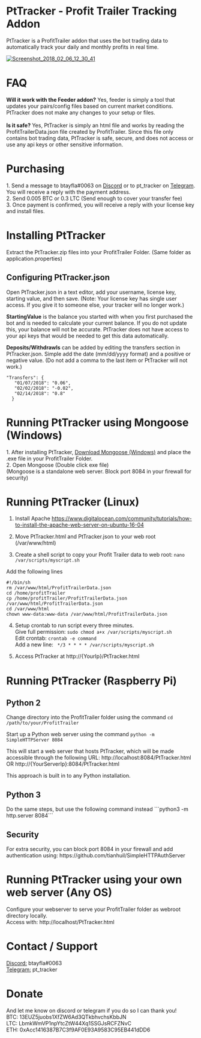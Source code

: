 # PtTracker - Profit Trailer Tracking Addon
PtTracker is a ProfitTrailer addon that uses the bot trading data to automatically track your daily and monthly profits in real time.

<a href="https://ibb.co/nLjtox"><img src="https://preview.ibb.co/b8R68x/Screenshot_2018_02_06_12_30_41.jpg" alt="Screenshot_2018_02_06_12_30_41" border="0"></a>

<h1>FAQ</h1>
<b>Will it work with the Feeder addon?</b> Yes, feeder is simply a tool that updates your pairs/config files based on current market conditions. PtTracker does not make any changes to your setup or files.
<br><br>
<b>Is it safe?</b> Yes, PtTracker is simply an html file and works by reading the ProfitTrailerData.json file created by ProfitTrailer. Since this file only contains bot trading data, PtTracker is safe, secure, and does not access or use any api keys or other sensitive information.
  
<h1>Purchasing</h1>
1. Send a message to btayfla#0063 on <a target="_blank" href="https://discordapp.com/">Discord</a> or to pt_tracker on <a target="_blank" href="https://t.me/pt_tracker">Telegram</a>. You will receive a reply with the payment address.<br>
2. Send 0.005 BTC or 0.3 LTC (Send enough to cover your transfer fee)<br>
3. Once payment is confirmed, you will receive a reply with your license key and install files.

<h1>Installing PtTracker</h1>
Extract the PtTracker.zip files into your ProfitTrailer Folder. (Same folder as application.properties)<br>
 
<h2>Configuring PtTracker.json</h2>

Open PtTracker.json in a text editor, add your username, license key, starting value, and then save.
(Note: Your license key has single user access. If you give it to someone else, your tracker will no longer work.)<br>

<b>StartingValue</b> is the balance you started with when you first purchased the bot and is needed to calculate your current balance. If you do not update this, your balance will not be accurate. PtTracker does not have access to your api keys that would be needed to get this data automatically.

<b>Deposits/Withdrawls</b> can be added by editing the transfers section in PtTracker.json. Simple add the date (mm/dd/yyyy format) and a positive or negative value. (Do not add a comma to the last item or PtTracker will not work.)

```
"Transfers": {
   "01/07/2018": "0.06",
   "02/02/2018": "-0.02",
   "02/14/2018": "0.8"
  }
```

<h1>Running PtTracker using Mongoose (Windows) </h1>
1. After installing PtTracker, <a href="https://cesanta.com/binary.html">Download Mongoose (Windows)</a> and place the .exe file in your ProfitTrailer Folder.<br>
2. Open Mongoose (Double click exe file)<br>
(Mongoose is a standalone web server. Block port 8084 in your firewall for security)

<h1>Running PtTracker (Linux)</h1>

1. Install Apache https://www.digitalocean.com/community/tutorials/how-to-install-the-apache-web-server-on-ubuntu-16-04

2. Move PtTracker.html and PtTracker.json to your web root (/var/www/html)

3. Create a shell script to copy your Profit Trailer data to web root: ```nano /var/scripts/myscript.sh```

Add the following lines
```
#!/bin/sh
rm /var/www/html/ProfitTrailerData.json
cd /home/profitTrailer
cp /home/profitTrailer/ProfitTrailerData.json /var/www/html/ProfitTrailerData.json
cd /var/www/html
chown www-data:www-data /var/www/html/ProfitTrailerData.json
```

4. Setup crontab to run script every three minutes.<br>
Give full permission: ```sudo chmod a+x /var/scripts/myscript.sh```<br>
Edit crontab: ```crontab -e command```<br>
Add a new line: ``` */3 * * * * /var/scripts/myscript.sh```<br>

5. Access PtTracker at http://{YourIp}/PtTracker.html

<h1>Running PtTracker (Raspberry Pi)</h1>
<h2>Python 2</h2>

Change directory into the ProfitTrailer folder using the command ```cd /path/to/your/ProfitTrailer```

Start up a Python web server using the command ```python -m SimpleHTTPServer 8084```

This will start a web server that hosts PtTracker, which will be made accessible through the following URL: http://localhost:8084/PtTracker.html OR http://{YourServerIp}:8084/PtTracker.html

This approach is built in to any Python installation.

<h2>Python 3</h2>
Do the same steps, but use the following command instead ```python3 -m http.server 8084```

<h2>Security</h2>
For extra security, you can block port 8084 in your firewall and add authentication using: https://github.com/tianhuil/SimpleHTTPAuthServer

<h1>Running PtTracker using your own web server (Any OS)</h1>

Configure your webserver to serve your ProfitTrailer folder as webroot directory locally.<br>
Access with: http://localhost/PtTracker.html<br>

<h1>Contact / Support</h1>
<a target="_blank" href="https://discordapp.com/">Discord:</a> btayfla#0063<br>
<a target="_blank" href="https://t.me/pt_tracker">Telegram:</a>  pt_tracker

<h1>Donate</h1>
And let me know on discord or telegram if you do so I can thank you!<br>
BTC: 13EUZ5juobs1XfZW6Ad3QTkbhvchsKbbJN<br>
LTC: LbmkWmVP1npYtcZtW44Xq1SSGJsRCFZNvC<br>
ETH: 0xAcc1416387B7C3f9AF0E93A9583C95EB441dDD6
